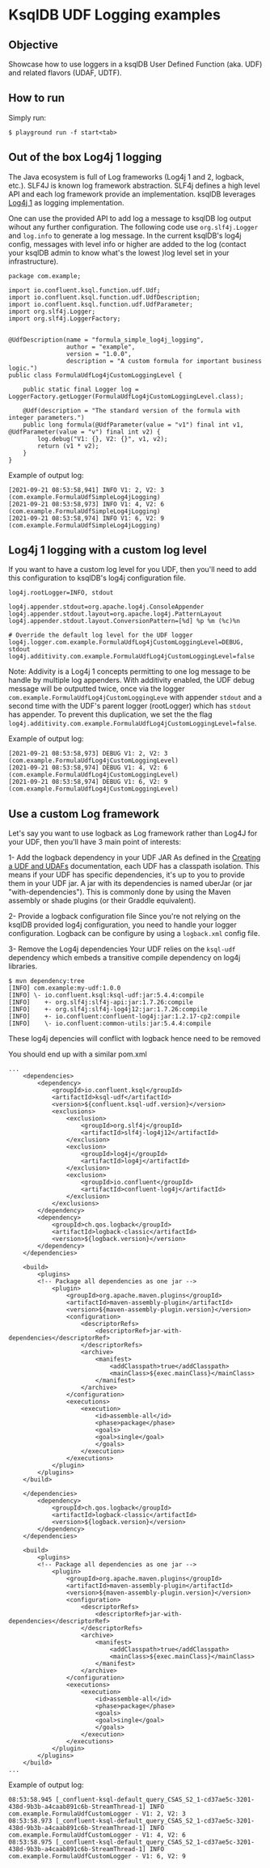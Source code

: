 # KsqlDB UDF Logging examples


## Objective

Showcase how to use loggers in a ksqlDB User Defined Function (aka. UDF) and related flavors (UDAF, UDTF).

## How to run

Simply run:

```
$ playground run -f start<tab>
```

## Out of the box Log4j 1 logging
The Java ecosystem is full of Log frameworks (Log4j 1 and 2, logback, etc.).
SLF4J is known log framework abstraction. 
SLF4j defines a high level API and each log framework provide an implementation.
ksqlDB leverages [Log4j 1](https://logging.apache.org/log4j/1.2/manual.html) as logging implementation.

One can use the provided API to add log a message to ksqlDB log output wihout any further configuration.
The following code use `org.slf4j.Logger` and `log.info` to generate a log message.
In the current ksqlDB's log4j config, messages with level info or higher are added to the log (contact your ksqlDB admin to know what's the lowest )log level set in your infrastructure).

```
package com.example;

import io.confluent.ksql.function.udf.Udf;
import io.confluent.ksql.function.udf.UdfDescription;
import io.confluent.ksql.function.udf.UdfParameter;
import org.slf4j.Logger;
import org.slf4j.LoggerFactory;


@UdfDescription(name = "formula_simple_log4j_logging",
                author = "example",
                version = "1.0.0",
                description = "A custom formula for important business logic.")
public class FormulaUdfLog4jCustomLoggingLevel {

    public static final Logger log = LoggerFactory.getLogger(FormulaUdfLog4jCustomLoggingLevel.class);

    @Udf(description = "The standard version of the formula with integer parameters.")
    public long formula(@UdfParameter(value = "v1") final int v1, @UdfParameter(value = "v") final int v2) {
        log.debug("V1: {}, V2: {}", v1, v2);
        return (v1 * v2);
    }
}

```

Example of output log:
```
[2021-09-21 08:53:58,941] INFO V1: 2, V2: 3 (com.example.FormulaUdfSimpleLog4jLogging)
[2021-09-21 08:53:58,973] INFO V1: 4, V2: 6 (com.example.FormulaUdfSimpleLog4jLogging)
[2021-09-21 08:53:58,974] INFO V1: 6, V2: 9 (com.example.FormulaUdfSimpleLog4jLogging)
```

## Log4j 1 logging with a custom log level
If you want to have a custom log level for you UDF, then you'll need to add this configuration to ksqlDB's log4j configuration file.
```
log4j.rootLogger=INFO, stdout

log4j.appender.stdout=org.apache.log4j.ConsoleAppender
log4j.appender.stdout.layout=org.apache.log4j.PatternLayout
log4j.appender.stdout.layout.ConversionPattern=[%d] %p %m (%c)%n

# Override the default log level for the UDF logger
log4j.logger.com.example.FormulaUdfLog4jCustomLoggingLevel=DEBUG, stdout
log4j.additivity.com.example.FormulaUdfLog4jCustomLoggingLevel=false
```

Note: 
Addivity is a Log4j 1 concepts permitting to one log message to be handle by multiple log appenders.
With additivity enabled, the UDF debug message will be outputted twice, once via the logger `com.example.FormulaUdfLog4jCustomLoggingLeve` with appender `stdout` and a second time with the UDF's parent logger (rootLogger) which has `stdout` has appender. 
To prevent this duplication, we set the the flag `log4j.additivity.com.example.FormulaUdfLog4jCustomLoggingLevel=false`.

Example of output log:
```
[2021-09-21 08:53:58,973] DEBUG V1: 2, V2: 3 (com.example.FormulaUdfLog4jCustomLoggingLevel)
[2021-09-21 08:53:58,974] DEBUG V1: 4, V2: 6 (com.example.FormulaUdfLog4jCustomLoggingLevel)
[2021-09-21 08:53:58,974] DEBUG V1: 6, V2: 9 (com.example.FormulaUdfLog4jCustomLoggingLevel)
```

## Use a custom Log framework
Let's say you want to use logback as Log framework rather than Log4J for your UDF, then you'll have 3 main point of interests:

1- Add the logback dependency in your UDF JAR
As defined in the [Creating a UDF and UDAFs](https://docs.confluent.io/5.3.2/ksql/docs/developer-guide/udf.html#creating-udf-and-udafs) documentation, each UDF has a classpath isolation.
This means if your UDF has specific dependencies, it's up to you to provide them in your UDF jar.
A jar with its dependencies is named uberJar (or jar "with-dependencies").
This is commonly done by using the Maven assembly or shade plugins (or their Graddle equivalent).

2- Provide a logback configuration file
Since you're not relying on the ksqlDB provided log4j configuration, you need to handle your logger configuration.
Logback can be configure by using a `logback.xml` config file.

3- Remove the Log4j dependencies
Your UDF relies on the `ksql-udf` dependency which embeds a transitive compile dependency on log4j libraries.
```
$ mvn dependency:tree
[INFO] com.example:my-udf:1.0.0
[INFO] \- io.confluent.ksql:ksql-udf:jar:5.4.4:compile
[INFO]    +- org.slf4j:slf4j-api:jar:1.7.26:compile
[INFO]    +- org.slf4j:slf4j-log4j12:jar:1.7.26:compile
[INFO]    +- io.confluent:confluent-log4j:jar:1.2.17-cp2:compile
[INFO]    \- io.confluent:common-utils:jar:5.4.4:compile
```
These log4j depencies will conflict with logback hence need to be removed

You should end up with a similar pom.xml
```
...
    <dependencies>
        <dependency>
            <groupId>io.confluent.ksql</groupId>
            <artifactId>ksql-udf</artifactId>
            <version>${confluent.ksql-udf.version}</version>
            <exclusions>
                <exclusion>
                    <groupId>org.slf4j</groupId>
                    <artifactId>slf4j-log4j12</artifactId>
                </exclusion>
                <exclusion>
                    <groupId>log4j</groupId>
                    <artifactId>log4j</artifactId>
                </exclusion>
                <exclusion>
                    <groupId>io.confluent</groupId>
                    <artifactId>confluent-log4j</artifactId>
                </exclusion>
            </exclusions>
        </dependency>
        <dependency>
            <groupId>ch.qos.logback</groupId>
            <artifactId>logback-classic</artifactId>
            <version>${logback.version}</version>
        </dependency>
    </dependencies>

    <build>
        <plugins>
        <!-- Package all dependencies as one jar -->
            <plugin>
                <groupId>org.apache.maven.plugins</groupId>
                <artifactId>maven-assembly-plugin</artifactId>
                <version>${maven-assembly-plugin.version}</version>
                <configuration>
                    <descriptorRefs>
                        <descriptorRef>jar-with-dependencies</descriptorRef>
                    </descriptorRefs>
                    <archive>                    
                        <manifest>
                            <addClasspath>true</addClasspath>
                            <mainClass>${exec.mainClass}</mainClass>
                        </manifest>
                    </archive>
                </configuration>
                <executions>
                    <execution>
                        <id>assemble-all</id>
                        <phase>package</phase>
                        <goals>
                        <goal>single</goal>
                        </goals>
                    </execution>
                </executions>
            </plugin>
        </plugins>
    </build>
```

```
    </dependencies>
        <dependency>
            <groupId>ch.qos.logback</groupId>
            <artifactId>logback-classic</artifactId>
            <version>${logback.version}</version>
        </dependency>
    </dependencies>

    <build>
        <plugins>
        <!-- Package all dependencies as one jar -->
            <plugin>
                <groupId>org.apache.maven.plugins</groupId>
                <artifactId>maven-assembly-plugin</artifactId>
                <version>${maven-assembly-plugin.version}</version>
                <configuration>
                    <descriptorRefs>
                        <descriptorRef>jar-with-dependencies</descriptorRef>
                    </descriptorRefs>
                    <archive>                    
                        <manifest>
                            <addClasspath>true</addClasspath>
                            <mainClass>${exec.mainClass}</mainClass>
                        </manifest>
                    </archive>
                </configuration>
                <executions>
                    <execution>
                        <id>assemble-all</id>
                        <phase>package</phase>
                        <goals>
                        <goal>single</goal>
                        </goals>
                    </execution>
                </executions>
            </plugin>
        </plugins>
    </build>
...
```

Example of output log:
```
08:53:58.945 [_confluent-ksql-default_query_CSAS_S2_1-cd37ae5c-3201-438d-9b3b-a4caab891c6b-StreamThread-1] INFO  com.example.FormulaUdfCustomLogger - V1: 2, V2: 3
08:53:58.973 [_confluent-ksql-default_query_CSAS_S2_1-cd37ae5c-3201-438d-9b3b-a4caab891c6b-StreamThread-1] INFO  com.example.FormulaUdfCustomLogger - V1: 4, V2: 6
08:53:58.975 [_confluent-ksql-default_query_CSAS_S2_1-cd37ae5c-3201-438d-9b3b-a4caab891c6b-StreamThread-1] INFO  com.example.FormulaUdfCustomLogger - V1: 6, V2: 9
```
